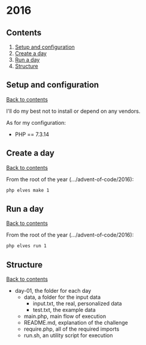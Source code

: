 # 2016

## Contents

1. [Setup and configuration](#setup-and-configuration)
1. [Create a day](#create-a-day)
1. [Run a day](#run-a-day)
1. [Structure](#structure)

## Setup and configuration

[Back to contents](#contents)

I'll do my best not to install or depend on any vendors.

As for my configuration:

- PHP == 7.3.14

## Create a day

[Back to contents](#contents)

From the root of the year (.../advent-of-code/2016):

```bash
php elves make 1
```

## Run a day

[Back to contents](#contents)

From the root of the year (.../advent-of-code/2016):

```bash
php elves run 1
```

## Structure

[Back to contents](#contents)

- day-01, the folder for each day
  - data, a folder for the input data
    - input.txt, the real, personalized data
    - test.txt, the example data
  - main.php, main flow of execution
  - README.md, explanation of the challenge
  - require.php, all of the required imports
  - run.sh, an utility script for execution
